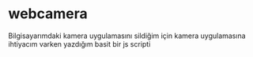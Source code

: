 # webcamera
Bilgisayarımdaki kamera uygulamasını sildiğim için kamera uygulamasına ihtiyacım varken yazdığım basit bir js scripti
